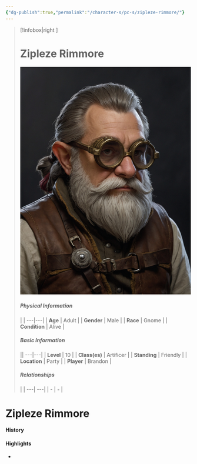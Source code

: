 ```yaml
---
{"dg-publish":true,"permalink":"/character-s/pc-s/zipleze-rimmore/"}
---
```


>[!infobox|right ]
># **Zipleze Rimmore**
>![Zipleze.jpg|cover h-small](/img/user/Attachments/Characters/Zipleze.jpg)
>##### **Physical Information**
>| | 
>---|---|
>| **Age** | Adult |
>| **Gender** | Male |
>| **Race** | Gnome |
>| **Condition** | Alive |
>##### **Basic Information**
>||
>---|---|
>| **Level** | 10 |
>| **Class(es)** | Artificer |
>| **Standing** | Friendly |
>| **Location** | Party |
>| **Player** | Brandon |
>##### **Relationships**
>| |
>---| ---|
>| - | *-* |

# Zipleze Rimmore
#### History
#### Highlights
- 